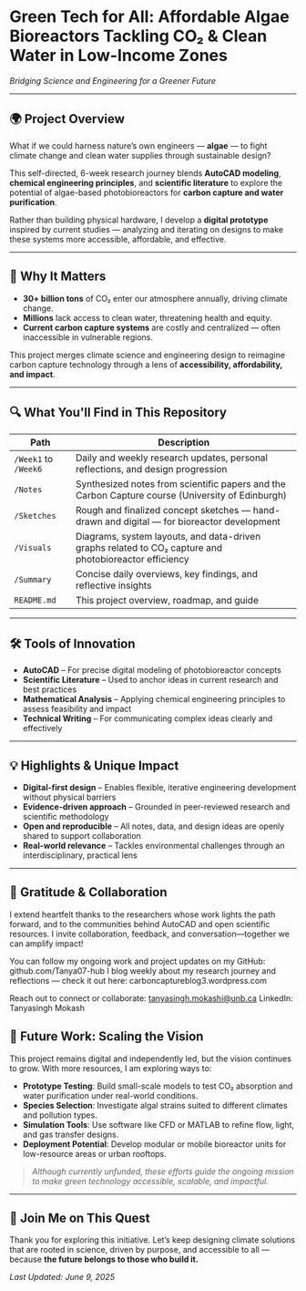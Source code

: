 # Green Tech for All: Affordable Algae Bioreactors Tackling CO₂ & Clean Water in Low-Income Zones
*Bridging Science and Engineering for a Greener Future*

---

## 🌍 Project Overview

What if we could harness nature’s own engineers — **algae** — to fight climate change and clean water supplies through sustainable design?

This self-directed, 6-week research journey blends **AutoCAD modeling**, **chemical engineering principles**, and **scientific literature** to explore the potential of algae-based photobioreactors for **carbon capture and water purification**.

Rather than building physical hardware, I develop a **digital prototype** inspired by current studies — analyzing and iterating on designs to make these systems more accessible, affordable, and effective.

---

## 🚀 Why It Matters

- **30+ billion tons** of CO₂ enter our atmosphere annually, driving climate change.  
- **Millions** lack access to clean water, threatening health and equity.  
- **Current carbon capture systems** are costly and centralized — often inaccessible in vulnerable regions.

This project merges climate science and engineering design to reimagine carbon capture technology through a lens of **accessibility, affordability, and impact**.

---

## 🔍 What You'll Find in This Repository

| Path              | Description                                                                 |
|-------------------|-----------------------------------------------------------------------------|
| `/Week1` to `/Week6` | Daily and weekly research updates, personal reflections, and design progression |
| `/Notes`          | Synthesized notes from scientific papers and the Carbon Capture course (University of Edinburgh) |
| `/Sketches`       | Rough and finalized concept sketches — hand-drawn and digital — for bioreactor development |
| `/Visuals`        | Diagrams, system layouts, and data-driven graphs related to CO₂ capture and photobioreactor efficiency |
| `/Summary`        | Concise daily overviews, key findings, and reflective insights |
| `README.md`       | This project overview, roadmap, and guide |

---

## 🛠 Tools of Innovation

- **AutoCAD** – For precise digital modeling of photobioreactor concepts  
- **Scientific Literature** – Used to anchor ideas in current research and best practices  
- **Mathematical Analysis** – Applying chemical engineering principles to assess feasibility and impact  
- **Technical Writing** – For communicating complex ideas clearly and effectively  

---

## 💡 Highlights & Unique Impact

-  **Digital-first design** – Enables flexible, iterative engineering development without physical barriers  
- **Evidence-driven approach** – Grounded in peer-reviewed research and scientific methodology  
- **Open and reproducible** – All notes, data, and design ideas are openly shared to support collaboration  
-  **Real-world relevance** – Tackles environmental challenges through an interdisciplinary, practical lens  

---

## 🙌 Gratitude & Collaboration

I extend heartfelt thanks to the researchers whose work lights the path forward, and to the communities behind AutoCAD and open scientific resources. I invite collaboration, feedback, and conversation—together we can amplify impact!

You can follow my ongoing work and project updates on my GitHub: github.com/Tanya07-hub
I blog weekly about my research journey and reflections — check it out here:
 carboncaptureblog3.wordpress.com

Reach out to connect or collaborate:
 tanyasingh.mokashi@unb.ca
 LinkedIn: Tanyasingh Mokash

## 🔭 Future Work: Scaling the Vision

This project remains digital and independently led, but the vision continues to grow. With more resources, I am exploring ways to:

- **Prototype Testing**: Build small-scale models to test CO₂ absorption and water purification under real-world conditions.    
- **Species Selection**: Investigate algal strains suited to different climates and pollution types.  
- **Simulation Tools**: Use software like CFD or MATLAB to refine flow, light, and gas transfer designs.  
- **Deployment Potential**: Develop modular or mobile bioreactor units for low-resource areas or urban rooftops.

> *Although currently unfunded, these efforts guide the ongoing mission to make green technology accessible, scalable, and impactful.*

---

## 🌱 Join Me on This Quest

Thank you for exploring this initiative. Let’s keep designing climate solutions that are rooted in science, driven by purpose, and accessible to all — because **the future belongs to those who build it.**

_Last Updated: June 9, 2025_











